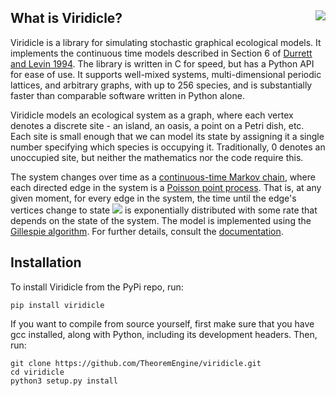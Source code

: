 ## What is Viridicle? <img align="right" src="example.gif">

Viridicle is a library for simulating stochastic graphical ecological models. It implements the continuous time models described in Section 6 of [Durrett and Levin 1994](https://www.researchgate.net/publication/230693004_Stochastic_Spatial_Models_A_User's_Guide_to_Ecological_Applications). The library is written in C for speed, but has a Python API for ease of use. It supports well-mixed systems, multi-dimensional periodic lattices, and arbitrary graphs, with up to 256 species, and is substantially faster than comparable software written in Python alone.

Viridicle models an ecological system as a graph, where each vertex denotes a discrete site - an island, an oasis, a point on a Petri dish, etc. Each site is small enough that we can model its state by assigning it a single number specifying which species is occupying it. Traditionally, 0 denotes an unoccupied site, but neither the mathematics nor the code require this.

The system changes over time as a [continuous-time Markov chain](https://en.wikipedia.org/wiki/Continuous-time_Markov_chain), where each directed edge in the system is a [Poisson point process](https://en.wikipedia.org/wiki/Poisson_point_process). That is, at any given moment, for every edge in the system, the time until the edge's vertices change to state <img src="https://render.githubusercontent.com/render/math?math=(s_1,s_2)"> is exponentially distributed with some rate that depends on the state of the system. The model is implemented using the [Gillespie algorithm](https://en.wikipedia.org/wiki/Gillespie_algorithm). For further details, consult the [documentation](https://www.theorem-engine.org/viridicle/index.html).

## Installation

To install Viridicle from the PyPi repo, run:

```
pip install viridicle
```

If you want to compile from source yourself, first make sure that you have gcc installed, along with Python, including its development headers. Then, run:

```
git clone https://github.com/TheoremEngine/viridicle.git
cd viridicle
python3 setup.py install
```
